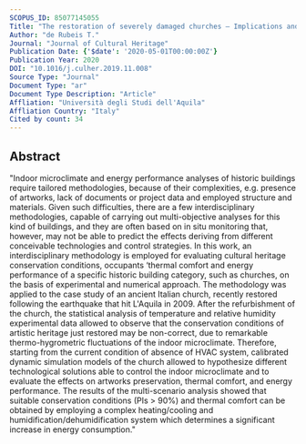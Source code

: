 ```yaml
---
SCOPUS_ID: 85077145055
Title: "The restoration of severely damaged churches – Implications and opportunities on cultural heritage conservation, thermal comfort and energy efficiency"
Author: "de Rubeis T."
Journal: "Journal of Cultural Heritage"
Publication Date: {'$date': '2020-05-01T00:00:00Z'}
Publication Year: 2020
DOI: "10.1016/j.culher.2019.11.008"
Source Type: "Journal"
Document Type: "ar"
Document Type Description: "Article"
Affliation: "Università degli Studi dell'Aquila"
Affliation Country: "Italy"
Cited by count: 34
---
```


## Abstract
"Indoor microclimate and energy performance analyses of historic buildings require tailored methodologies, because of their complexities, e.g. presence of artworks, lack of documents or project data and employed structure and materials. Given such difficulties, there are a few interdisciplinary methodologies, capable of carrying out multi-objective analyses for this kind of buildings, and they are often based on in situ monitoring that, however, may not be able to predict the effects deriving from different conceivable technologies and control strategies. In this work, an interdisciplinary methodology is employed for evaluating cultural heritage conservation conditions, occupants ‘thermal comfort and energy performance of a specific historic building category, such as churches, on the basis of experimental and numerical approach. The methodology was applied to the case study of an ancient Italian church, recently restored following the earthquake that hit L'Aquila in 2009. After the refurbishment of the church, the statistical analysis of temperature and relative humidity experimental data allowed to observe that the conservation conditions of artistic heritage just restored may be non-correct, due to remarkable thermo-hygrometric fluctuations of the indoor microclimate. Therefore, starting from the current condition of absence of HVAC system, calibrated dynamic simulation models of the church allowed to hypothesize different technological solutions able to control the indoor microclimate and to evaluate the effects on artworks preservation, thermal comfort, and energy performance. The results of the multi-scenario analysis showed that suitable conservation conditions (PIs > 90%) and thermal comfort can be obtained by employing a complex heating/cooling and humidification/dehumidification system which determines a significant increase in energy consumption."
